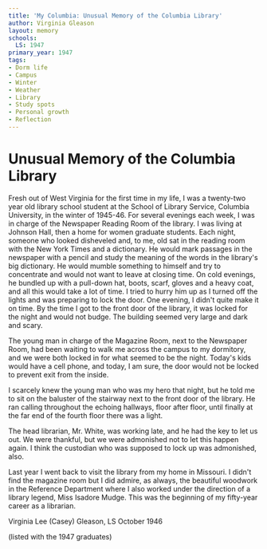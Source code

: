 ```yaml
---
title: 'My Columbia: Unusual Memory of the Columbia Library'
author: Virginia Gleason
layout: memory
schools:
  LS: 1947
primary_year: 1947
tags:
- Dorm life
- Campus
- Winter
- Weather
- Library
- Study spots
- Personal growth
- Reflection
---
```

# Unusual Memory of the Columbia Library

Fresh out of West Virginia for the first time in my life, I was a twenty-two year old library school student at the School of Library Service, Columbia University, in the winter of 1945-46. For several evenings each week, I was in charge of the Newspaper Reading Room of the library. I was living at Johnson Hall, then a home for women graduate students. Each night, someone who looked disheveled and, to me, old sat in the reading room with the New York Times and a dictionary. He would mark passages in the newspaper with a pencil and study the meaning of the words in the library's big dictionary.  He would mumble something to himself and try to concentrate and would not want to leave at closing time. On cold evenings, he bundled up with a pull-down hat, boots, scarf, gloves and a heavy coat, and all this would take a lot of time. I tried to hurry him up as I turned off the lights and was preparing to lock the door. One evening, I didn't quite make it on time. By the time I got to the front door of the library, it was locked for the night and would not budge. The building seemed very large and dark and scary.

The young man in charge of the Magazine Room, next to the Newspaper Room, had been waiting to walk me across the campus to my dormitory, and we were both locked in for what seemed to be the night. Today's kids would have a cell phone, and today, I am sure, the door would not be locked to prevent exit from the inside.

I scarcely knew the young man who was my hero that night, but he told me to sit on the baluster of the stairway next to the front door of the library. He ran calling throughout the echoing hallways, floor after floor, until finally at the far end of the fourth floor there was a light.

The head librarian, Mr. White, was working late, and he had the key to let us out. We were thankful, but we were admonished not to let this happen again. I think the custodian who was supposed to lock up was admonished, also.

Last year I went back to visit the library from my home in Missouri. I didn't find the magazine room but I did admire, as always, the beautiful woodwork in the Reference Department where I also worked under the direction of a library legend, Miss Isadore Mudge. This was the beginning of my fifty-year career as a librarian.

Virginia Lee (Casey) Gleason, LS October 1946

(listed with the 1947 graduates)
